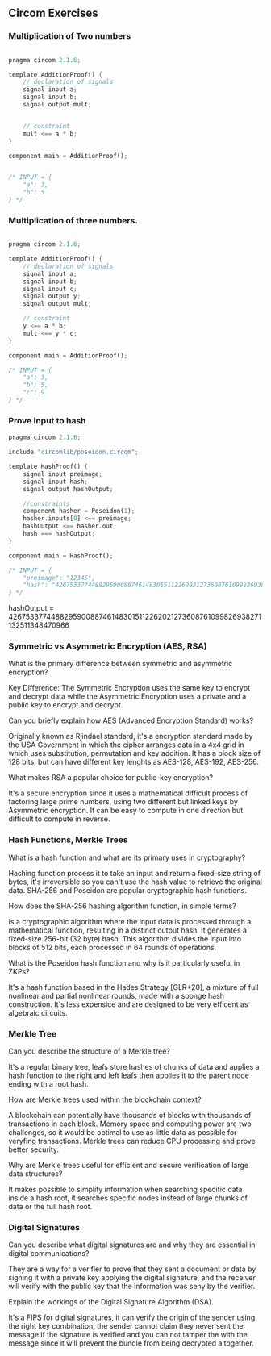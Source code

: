 ## Circom Exercises

### Multiplication of Two numbers

```rust

pragma circom 2.1.6;

template AdditionProof() {
    // declaration of signals
    signal input a;
    signal input b;
    signal output mult;


    // constraint
    mult <== a * b;
}

component main = AdditionProof();


/* INPUT = {
    "a": 3,
    "b": 5
} */

```

### Multiplication of three numbers.

```rust

pragma circom 2.1.6;

template AdditionProof() {
    // declaration of signals
    signal input a;
    signal input b;
    signal input c;
    signal output y;
    signal output mult;

    // constraint
    y <== a * b;
    mult <== y * c;
}

component main = AdditionProof();

/* INPUT = {
    "a": 3,
    "b": 5,
    "c": 9
} */

```

### Prove input to hash

```rust
pragma circom 2.1.6;

include "circomlib/poseidon.circom";

template HashProof() {
    signal input preimage;
    signal input hash;
    signal output hashOutput;

    //constraints
    component hasher = Poseidon(1);
    hasher.inputs[0] <== preimage;
    hashOutput <== hasher.out;
    hash === hashOutput;
}

component main = HashProof();

/* INPUT = {
    "preimage": "12345",
    "hash": "4267533774488295900887461483015112262021273608761099826938271132511348470966"
} */

```
hashOutput = 4267533774488295900887461483015112262021273608761099826938271132511348470966

### Symmetric vs Asymmetric Encryption (AES, RSA)

What is the primary difference between symmetric and asymmetric encryption?

Key Difference: The Symmetric Encryption uses the same key to encrypt and decrypt data while the Asymmetric Encryption uses a private and a public key to encrypt and decrypt.

Can you briefly explain how AES (Advanced Encryption Standard) works?

Originally known as Rjindael standard, it's a encryption standard made by the USA Government in which the cipher arranges data in a 4x4 grid in which uses substitution, permutation and key addition. It has a block size of 128 bits, but can have different key lenghts as AES-128, AES-192, AES-256. 

What makes RSA a popular choice for public-key encryption? 

It's a secure encryption since it uses a mathematical difficult process of factoring large prime numbers, using two different but linked keys by Asymmetric encryption. It can be easy to compute in one direction but difficult to compute in reverse.

### Hash Functions, Merkle Trees

What is a hash function and what are its primary uses in cryptography?

Hashing function process it to take an input and return a fixed-size string of bytes, it's irreversible so you can't use the hash value to retrieve the original data. SHA-256 and Poseidon are popular cryptographic hash functions.

How does the SHA-256 hashing algorithm function, in simple terms?

Is a cryptographic algorithm where the input data is processed through a mathematical function, resulting in a distinct output hash. It generates a fixed-size 256-bit (32 byte) hash. This algorithm divides the input into blocks of 512 bits, each processed in 64 rounds of operations.

What is the Poseidon hash function and why is it particularly useful in ZKPs?

It's a hash function based in the Hades Strategy [GLR+20], a mixture of full nonlinear and partial nonlinear rounds, made with a sponge hash construction. It's less expensice and are designed to be very efficent as algebraic circuits.

### Merkle Tree

Can you describe the structure of a Merkle tree?

It's a regular binary tree, leafs store hashes of chunks of data and applies a hash function to the right and left leafs then applies it to the parent node ending with a root hash.

How are Merkle trees used within the blockchain context?

A blockchain can potentially have thousands of blocks with thousands of transactions in each block. Memory space and computing power are two challenges, so it would be optimal to use as little data as possible for veryfing transactions. Merkle trees can reduce CPU processing and prove better security.

Why are Merkle trees useful for efficient and secure verification of large data structures?

It makes possible to simplify information when searching specific data inside a hash root, it searches specific nodes instead of large chunks of data or the full hash root.

### Digital Signatures

Can you describe what digital signatures are and why they are essential in digital communications?

They are a way for a verifier to prove that they sent a document or data by signing it with a private key 
applying the digital signature, and the receiver will verify with the public key that the information was seny by the verifier.

Explain the workings of the Digital Signature Algorithm (DSA).

It's a FIPS for digital signatures, it can verify the origin of the sender using the right key combination, the sender cannot claim they never sent the message if the signature is verified and you can not tamper the with the message since it will prevent the bundle from being decrypted altogether.
